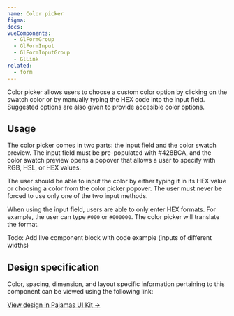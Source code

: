 ```yaml
---
name: Color picker
figma: 
docs: 
vueComponents:
  - GlFormGroup
  - GlFormInput
  - GlFormInputGroup
  - GlLink
related:
  - form
---
```


Color picker allows users to choose a custom color option by clicking on the swatch color or by manually typing the HEX code into the input field. Suggested options are also given to provide accesible color options. 

## Usage

The color picker comes in two parts: the input field and the color swatch preview. The input field must be pre-populated with #428BCA, and the color swatch preview opens a popover that allows a user to specify with RGB, HSL, or HEX values. 

The user should be able to input the color by either typing it in its HEX value or choosing a color from the color picker popover. The user must never be forced to use only one of the two input methods.

When using the input field, users are able to only enter HEX formats. For example, the user can type `#000` or `#000000`. The color picker will translate the format.

Todo: Add live component block with code example (inputs of different widths)

## Design specification

Color, spacing, dimension, and layout specific information pertaining to this component can be viewed using the following link:

[View design in Pajamas UI Kit →]()

